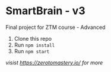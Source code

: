 # SmartBrain - v3
Final project for ZTM course - Advanced

1. Clone this repo
2. Run `npm install`
3. Run `npm start`

*visist https://zerotomastery.io/ for more*

